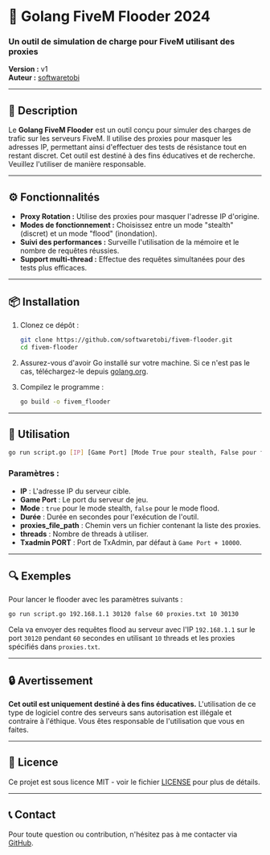 # 🌊 Golang FiveM Flooder 2024

### Un outil de simulation de charge pour FiveM utilisant des proxies

**Version :** v1  
**Auteur :** [softwaretobi](https://github.com/softwaretobi)  

---

## 🚀 Description

Le **Golang FiveM Flooder** est un outil conçu pour simuler des charges de trafic sur les serveurs FiveM. Il utilise des proxies pour masquer les adresses IP, permettant ainsi d'effectuer des tests de résistance tout en restant discret. Cet outil est destiné à des fins éducatives et de recherche. Veuillez l'utiliser de manière responsable.

---

## ⚙️ Fonctionnalités

- **Proxy Rotation :** Utilise des proxies pour masquer l'adresse IP d'origine.
- **Modes de fonctionnement :** Choisissez entre un mode "stealth" (discret) et un mode "flood" (inondation).
- **Suivi des performances :** Surveille l'utilisation de la mémoire et le nombre de requêtes réussies.
- **Support multi-thread :** Effectue des requêtes simultanées pour des tests plus efficaces.

---

## 📦 Installation

1. Clonez ce dépôt :
   ```bash
   git clone https://github.com/softwaretobi/fivem-flooder.git
   cd fivem-flooder
   ```

2. Assurez-vous d'avoir Go installé sur votre machine. Si ce n'est pas le cas, téléchargez-le depuis [golang.org](https://golang.org/dl/).

3. Compilez le programme :
   ```bash
   go build -o fivem_flooder
   ```

---

## 📜 Utilisation

```bash
go run script.go [IP] [Game Port] [Mode True pour stealth, False pour flood] [Durée en secondes] [chemin_du_fichier_proxies] [nombre_de_threads] [Txadmin PORT]
```

### Paramètres :

- **IP** : L'adresse IP du serveur cible.
- **Game Port** : Le port du serveur de jeu.
- **Mode** : `true` pour le mode stealth, `false` pour le mode flood.
- **Durée** : Durée en secondes pour l'exécution de l'outil.
- **proxies_file_path** : Chemin vers un fichier contenant la liste des proxies.
- **threads** : Nombre de threads à utiliser.
- **Txadmin PORT** : Port de TxAdmin, par défaut à `Game Port + 10000`.

---

## 🔍 Exemples

Pour lancer le flooder avec les paramètres suivants :

```bash
go run script.go 192.168.1.1 30120 false 60 proxies.txt 10 30130
```

Cela va envoyer des requêtes flood au serveur avec l'IP `192.168.1.1` sur le port `30120` pendant `60` secondes en utilisant `10` threads et les proxies spécifiés dans `proxies.txt`.

---

## 🔒 Avertissement

**Cet outil est uniquement destiné à des fins éducatives.** L'utilisation de ce type de logiciel contre des serveurs sans autorisation est illégale et contraire à l'éthique. Vous êtes responsable de l'utilisation que vous en faites.

---

## 📄 Licence

Ce projet est sous licence MIT - voir le fichier [LICENSE](LICENSE) pour plus de détails.

---

## 📞 Contact

Pour toute question ou contribution, n'hésitez pas à me contacter via [GitHub](https://github.com/softwaretobi).
